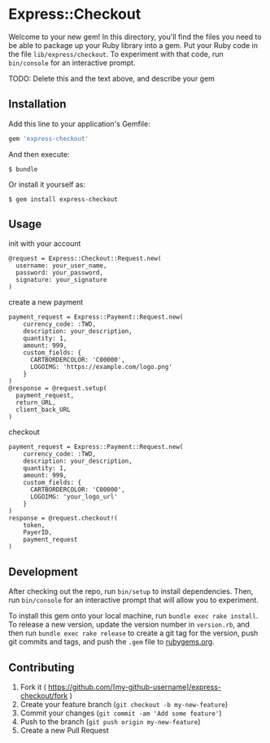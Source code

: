 # Express::Checkout

Welcome to your new gem! In this directory, you'll find the files you need to be able to package up your Ruby library into a gem. Put your Ruby code in the file `lib/express/checkout`. To experiment with that code, run `bin/console` for an interactive prompt.

TODO: Delete this and the text above, and describe your gem

## Installation

Add this line to your application's Gemfile:

```ruby
gem 'express-checkout'
```

And then execute:

    $ bundle

Or install it yourself as:

    $ gem install express-checkout

## Usage

init with your account

    @request = Express::Checkout::Request.new(
      username: your_user_name,
      password: your_password,
      signature: your_signature
    )

create a new payment

    payment_request = Express::Payment::Request.new(
        currency_code: :TWD,
        description: your_description,
        quantity: 1,
        amount: 999,
        custom_fields: {
          CARTBORDERCOLOR: 'C00000',
          LOGOIMG: 'https://example.com/logo.png'
        }
    )
    @response = @request.setup(
      payment_request,
      return_URL,
      client_back_URL
    )

checkout

    payment_request = Express::Payment::Request.new(
        currency_code: :TWD,
        description: your_description,
        quantity: 1,
        amount: 999,
        custom_fields: {
          CARTBORDERCOLOR: 'C00000',
          LOGOIMG: 'your_logo_url'
        }
    )
    response = @request.checkout!(
        token,
        PayerID,
        payment_request
    )
    


## Development

After checking out the repo, run `bin/setup` to install dependencies. Then, run `bin/console` for an interactive prompt that will allow you to experiment.

To install this gem onto your local machine, run `bundle exec rake install`. To release a new version, update the version number in `version.rb`, and then run `bundle exec rake release` to create a git tag for the version, push git commits and tags, and push the `.gem` file to [rubygems.org](https://rubygems.org).

## Contributing

1. Fork it ( https://github.com/[my-github-username]/express-checkout/fork )
2. Create your feature branch (`git checkout -b my-new-feature`)
3. Commit your changes (`git commit -am 'Add some feature'`)
4. Push to the branch (`git push origin my-new-feature`)
5. Create a new Pull Request
